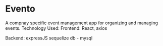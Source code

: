 # Evento
A compnay specific event management app for organizing and managing events.
Technology Used:
Frontend:
React, axios

Backend:
expressJS
sequelize
db - mysql
